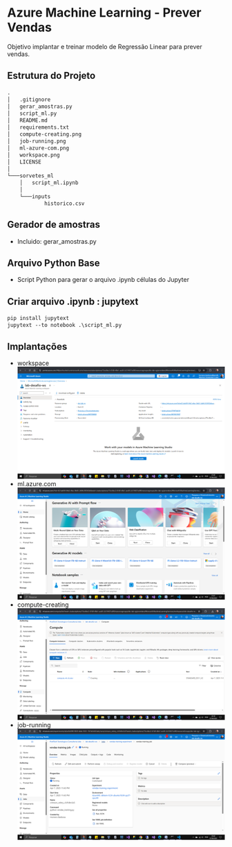# Azure Machine Learning - Prever Vendas

Objetivo implantar e treinar modelo de Regressão Linear para prever vendas.

## Estrutura do Projeto
```
. 
│   .gitignore 
│   gerar_amostras.py 
│   script_ml.py 
│   README.md 
│   requirements.txt 
│   compute-creating.png 
│   job-running.png 
│   ml-azure-com.png 
│   workspace.png 
│   LICENSE 
│ 
└───sorvetes_ml 
    │   script_ml.ipynb 
    │ 
    └───inputs 
            historico.csv 
```

## Gerador de amostras

- Incluido: gerar_amostras.py

## Arquivo Python Base

- Script Python para gerar o arquivo .ipynb células do Jupyter

## Criar arquivo .ipynb : jupytext

```
pip install jupytext
jupytext --to notebook .\script_ml.py
```

## Implantações

- workspace
  ![printscreen](workspace.png "workspace.png")
- ml.azure.com
  ![printscreen](ml-azure-com.png "ml-azure-com.png")
- compute-creating
  ![printscreen](compute-creating.png "compute-creating.png")
- job-running
  ![printscreen](job-running.png "job-running.png")

